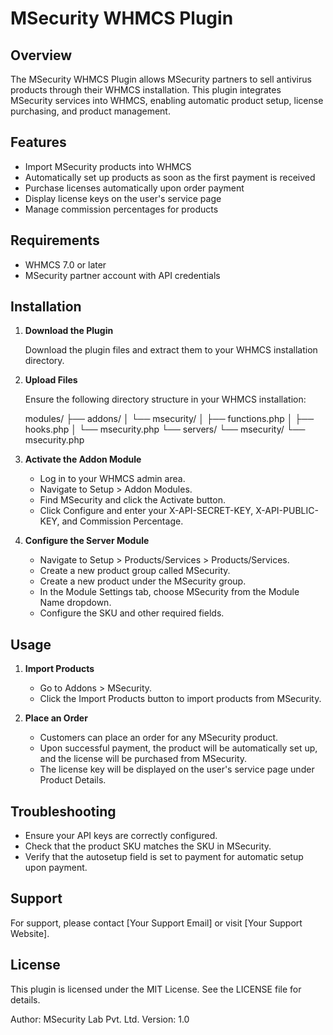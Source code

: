 MSecurity WHMCS Plugin
======================

Overview
--------

The MSecurity WHMCS Plugin allows MSecurity partners to sell antivirus products through their WHMCS installation. This plugin integrates MSecurity services into WHMCS, enabling automatic product setup, license purchasing, and product management.

Features
--------

- Import MSecurity products into WHMCS
- Automatically set up products as soon as the first payment is received
- Purchase licenses automatically upon order payment
- Display license keys on the user's service page
- Manage commission percentages for products

Requirements
------------

- WHMCS 7.0 or later
- MSecurity partner account with API credentials

Installation
------------

1. **Download the Plugin**

   Download the plugin files and extract them to your WHMCS installation directory.

2. **Upload Files**

   Ensure the following directory structure in your WHMCS installation:

   modules/
   ├── addons/
   │   └── msecurity/
   │       ├── functions.php
   │       ├── hooks.php
   │       └── msecurity.php
   └── servers/
       └── msecurity/
           └── msecurity.php

3. **Activate the Addon Module**

   - Log in to your WHMCS admin area.
   - Navigate to Setup > Addon Modules.
   - Find MSecurity and click the Activate button.
   - Click Configure and enter your X-API-SECRET-KEY, X-API-PUBLIC-KEY, and Commission Percentage.

4. **Configure the Server Module**

   - Navigate to Setup > Products/Services > Products/Services.
   - Create a new product group called MSecurity.
   - Create a new product under the MSecurity group.
   - In the Module Settings tab, choose MSecurity from the Module Name dropdown.
   - Configure the SKU and other required fields.

Usage
-----

1. **Import Products**

   - Go to Addons > MSecurity.
   - Click the Import Products button to import products from MSecurity.

2. **Place an Order**

   - Customers can place an order for any MSecurity product.
   - Upon successful payment, the product will be automatically set up, and the license will be purchased from MSecurity.
   - The license key will be displayed on the user's service page under Product Details.

Troubleshooting
---------------

- Ensure your API keys are correctly configured.
- Check that the product SKU matches the SKU in MSecurity.
- Verify that the autosetup field is set to payment for automatic setup upon payment.

Support
-------

For support, please contact [Your Support Email] or visit [Your Support Website].

License
-------

This plugin is licensed under the MIT License. See the LICENSE file for details.

Author: MSecurity Lab Pvt. Ltd.
Version: 1.0
